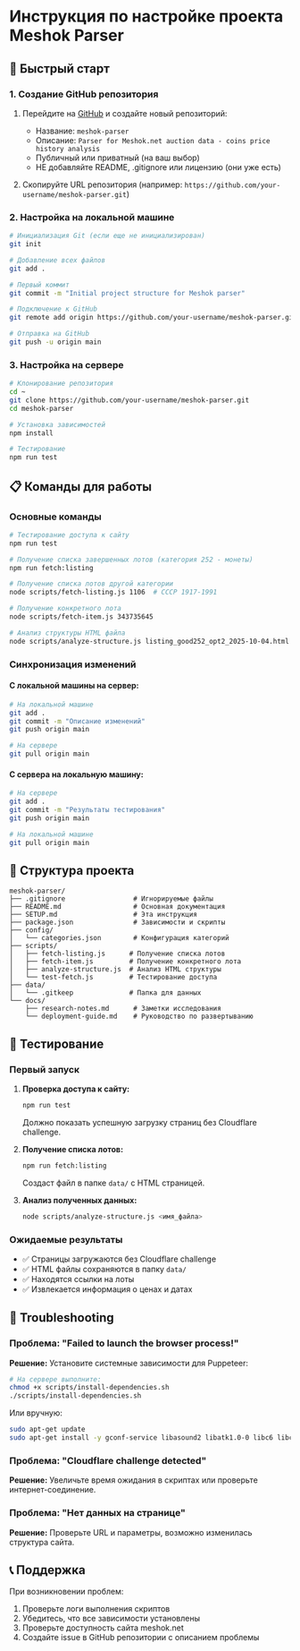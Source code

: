 # Инструкция по настройке проекта Meshok Parser

## 🚀 Быстрый старт

### 1. Создание GitHub репозитория

1. Перейдите на [GitHub](https://github.com) и создайте новый репозиторий:
   - Название: `meshok-parser`
   - Описание: `Parser for Meshok.net auction data - coins price history analysis`
   - Публичный или приватный (на ваш выбор)
   - НЕ добавляйте README, .gitignore или лицензию (они уже есть)

2. Скопируйте URL репозитория (например: `https://github.com/your-username/meshok-parser.git`)

### 2. Настройка на локальной машине

```bash
# Инициализация Git (если еще не инициализирован)
git init

# Добавление всех файлов
git add .

# Первый коммит
git commit -m "Initial project structure for Meshok parser"

# Подключение к GitHub
git remote add origin https://github.com/your-username/meshok-parser.git

# Отправка на GitHub
git push -u origin main
```

### 3. Настройка на сервере

```bash
# Клонирование репозитория
cd ~
git clone https://github.com/your-username/meshok-parser.git
cd meshok-parser

# Установка зависимостей
npm install

# Тестирование
npm run test
```

## 📋 Команды для работы

### Основные команды

```bash
# Тестирование доступа к сайту
npm run test

# Получение списка завершенных лотов (категория 252 - монеты)
npm run fetch:listing

# Получение списка лотов другой категории
node scripts/fetch-listing.js 1106  # СССР 1917-1991

# Получение конкретного лота
node scripts/fetch-item.js 343735645

# Анализ структуры HTML файла
node scripts/analyze-structure.js listing_good252_opt2_2025-10-04.html
```

### Синхронизация изменений

#### С локальной машины на сервер:
```bash
# На локальной машине
git add .
git commit -m "Описание изменений"
git push origin main

# На сервере
git pull origin main
```

#### С сервера на локальную машину:
```bash
# На сервере
git add .
git commit -m "Результаты тестирования"
git push origin main

# На локальной машине
git pull origin main
```

## 🔧 Структура проекта

```
meshok-parser/
├── .gitignore                 # Игнорируемые файлы
├── README.md                  # Основная документация
├── SETUP.md                   # Эта инструкция
├── package.json               # Зависимости и скрипты
├── config/
│   └── categories.json        # Конфигурация категорий
├── scripts/
│   ├── fetch-listing.js      # Получение списка лотов
│   ├── fetch-item.js         # Получение конкретного лота
│   ├── analyze-structure.js  # Анализ HTML структуры
│   └── test-fetch.js         # Тестирование доступа
├── data/
│   └── .gitkeep              # Папка для данных
└── docs/
    ├── research-notes.md      # Заметки исследования
    └── deployment-guide.md    # Руководство по развертыванию
```

## 🧪 Тестирование

### Первый запуск

1. **Проверка доступа к сайту:**
   ```bash
   npm run test
   ```
   Должно показать успешную загрузку страниц без Cloudflare challenge.

2. **Получение списка лотов:**
   ```bash
   npm run fetch:listing
   ```
   Создаст файл в папке `data/` с HTML страницей.

3. **Анализ полученных данных:**
   ```bash
   node scripts/analyze-structure.js <имя_файла>
   ```

### Ожидаемые результаты

- ✅ Страницы загружаются без Cloudflare challenge
- ✅ HTML файлы сохраняются в папку `data/`
- ✅ Находятся ссылки на лоты
- ✅ Извлекается информация о ценах и датах

## 🚨 Troubleshooting

### Проблема: "Failed to launch the browser process!"
**Решение:** Установите системные зависимости для Puppeteer:
```bash
# На сервере выполните:
chmod +x scripts/install-dependencies.sh
./scripts/install-dependencies.sh
```

Или вручную:
```bash
sudo apt-get update
sudo apt-get install -y gconf-service libasound2 libatk1.0-0 libc6 libcairo2 libcups2 libdbus-1-3 libexpat1 libfontconfig1 libgcc1 libgconf-2-4 libgdk-pixbuf2.0-0 libglib2.0-0 libgtk-3-0 libnspr4 libpango-1.0-0 libpangocairo-1.0-0 libstdc++6 libx11-6 libx11-xcb1 libxcb1 libxcomposite1 libxcursor1 libxdamage1 libxext6 libxfixes3 libxi6 libxrandr2 libxrender1 libxss1 libxtst6 ca-certificates fonts-liberation libappindicator1 libnss3 lsb-release xdg-utils wget
```

### Проблема: "Cloudflare challenge detected"
**Решение:** Увеличьте время ожидания в скриптах или проверьте интернет-соединение.

### Проблема: "Нет данных на странице"
**Решение:** Проверьте URL и параметры, возможно изменилась структура сайта.

## 📞 Поддержка

При возникновении проблем:

1. Проверьте логи выполнения скриптов
2. Убедитесь, что все зависимости установлены
3. Проверьте доступность сайта meshok.net
4. Создайте issue в GitHub репозитории с описанием проблемы

